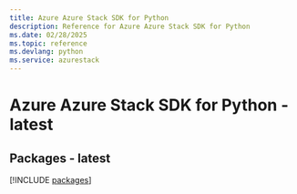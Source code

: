 ```yaml
---
title: Azure Azure Stack SDK for Python
description: Reference for Azure Azure Stack SDK for Python
ms.date: 02/28/2025
ms.topic: reference
ms.devlang: python
ms.service: azurestack
---
```

# Azure Azure Stack SDK for Python - latest
## Packages - latest
[!INCLUDE [packages](azure-stack-index.md)]